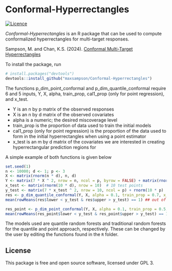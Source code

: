 # Conformal-Hyperrectangles
[![Licence](https://img.shields.io/badge/licence-GPL--3-blue.svg)](https://www.gnu.org/licenses/gpl-3.0.en.html)

*Conformal-Hyperrectangles* is an R package that can be used to compute conformalized hyperrectangles for multi-target responses.

Sampson, M. and Chan, K.S. (2024). [Conformal Multi-Target Hyperrectangles](https://onlinelibrary.wiley.com/doi/full/10.1002/sam.11710)

To install the package, run

```R
# install.packages("devtools")
devtools::install_github("maxsampson/Conformal-Hyperrectangles")
```

The functions p_dim_point_conformal and p_dim_quantile_conformal require 6 and 5 inputs, Y, X, alpha, train_prop, cal1_prop (only for point regression), and x_test.

- Y is an n by p matrix of the observed responses
- X is an n by d matrix of the observed covariates
- alpha is a numeric; the desired miscoverage level
- train_prop is the proportion of data used to train the initial models
- cal1_prop (only for point regression) is the proportion of the data used to form in the initial hyperrectangles when using a point estimator
- x_test is an m by d matrix of the covariates we are interested in creating hyperrectangular prediction regions for

A simple example of both functions is given below

```R
set.seed(1)
n <- 10000; d <- 1; p <- 3
X <- matrix(rnorm(n * d), n, d)
Y <- matrix(7 * X ^ 2, nrow = n, ncol = p, byrow = FALSE) + matrix(rnorm(n * p), ncol = p)
x_test <- matrix(rnorm(10 * d), nrow = 10)  # 10 test points
y_test <- matrix(7 * x_test ^ 2, nrow = 10, ncol = p) + rnorm(10 * p)
res <- p_dim_quantile_conformal(Y, X, alpha = 0.1, train_prop = 0.7, x_test = x_test)
mean(rowMeans(res$lower < y_test & res$upper > y_test) == 1) ## out of sample coverage with the quantile approach

res_point <- p_dim_point_conformal(Y, X, alpha = 0.1, train_prop = 0.5, cal1_prop = 0.2, x_test = x_test)
mean(rowMeans(res_point$lower < y_test & res_point$upper > y_test) == 1) ## out of sample coverage with the point approach

```

The models used are quantile random forests and traditional random forests for the quantile and point approach, respectively. These can be changed by the user by editing the functions found in the `R` folder. 

## License

This package is free and open source software, licensed under GPL 3.
